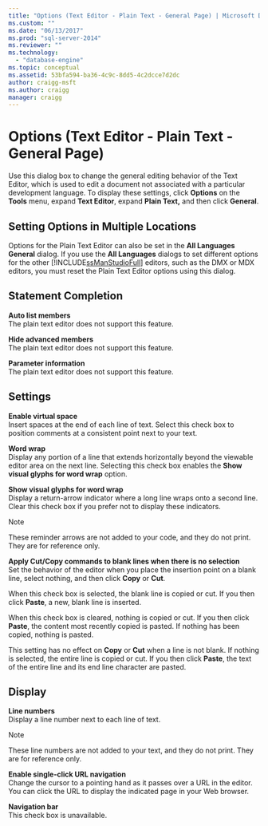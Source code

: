 ```yaml
---
title: "Options (Text Editor - Plain Text - General Page) | Microsoft Docs"
ms.custom: ""
ms.date: "06/13/2017"
ms.prod: "sql-server-2014"
ms.reviewer: ""
ms.technology: 
  - "database-engine"
ms.topic: conceptual
ms.assetid: 53bfa594-ba36-4c9c-8dd5-4c2dcce7d2dc
author: craigg-msft
ms.author: craigg
manager: craigg
---
```

# Options (Text Editor - Plain Text - General Page)
  Use this dialog box to change the general editing behavior of the Text Editor, which is used to edit a document not associated with a particular development language. To display these settings, click **Options** on the **Tools** menu, expand **Text Editor**, expand **Plain Text,** and then click **General**.  
  
## Setting Options in Multiple Locations  
 Options for the Plain Text Editor can also be set in the **All Languages General** dialog. If you use the **All Languages** dialogs to set different options for the other [!INCLUDE[ssManStudioFull](../includes/ssmanstudiofull-md.md)] editors, such as the DMX or MDX editors, you must reset the Plain Text Editor options using this dialog.  
  
## Statement Completion  
 **Auto list members**  
 The plain text editor does not support this feature.  
  
 **Hide advanced members**  
 The plain text editor does not support this feature.  
  
 **Parameter information**  
 The plain text editor does not support this feature.  
  
## Settings  
 **Enable virtual space**  
 Insert spaces at the end of each line of text. Select this check box to position comments at a consistent point next to your text.  
  
 **Word wrap**  
 Display any portion of a line that extends horizontally beyond the viewable editor area on the next line. Selecting this check box enables the **Show visual glyphs for word wrap** option.  
  
 **Show visual glyphs for word wrap**  
 Display a return-arrow indicator where a long line wraps onto a second line. Clear this check box if you prefer not to display these indicators.  
  
> [!NOTE]  
>  These reminder arrows are not added to your code, and they do not print. They are for reference only.  
  
 **Apply Cut/Copy commands to blank lines when there is no selection**  
 Set the behavior of the editor when you place the insertion point on a blank line, select nothing, and then click **Copy** or **Cut**.  
  
 When this check box is selected, the blank line is copied or cut. If you then click **Paste**, a new, blank line is inserted.  
  
 When this check box is cleared, nothing is copied or cut. If you then click **Paste**, the content most recently copied is pasted. If nothing has been copied, nothing is pasted.  
  
 This setting has no effect on **Copy** or **Cut** when a line is not blank. If nothing is selected, the entire line is copied or cut. If you then click **Paste**, the text of the entire line and its end line character are pasted.  
  
## Display  
 **Line numbers**  
 Display a line number next to each line of text.  
  
> [!NOTE]  
>  These line numbers are not added to your text, and they do not print. They are for reference only.  
  
 **Enable single-click URL navigation**  
 Change the cursor to a pointing hand as it passes over a URL in the editor. You can click the URL to display the indicated page in your Web browser.  
  
 **Navigation bar**  
 This check box is unavailable.  
  
  
